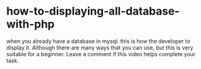 # how-to-displaying-all-database-with-php

when you already have a database in mysql. this is how the developer to display it. Although there are many ways that you can use, but this is very suitable for a beginner. Leave a comment if this video helps complete your task.

